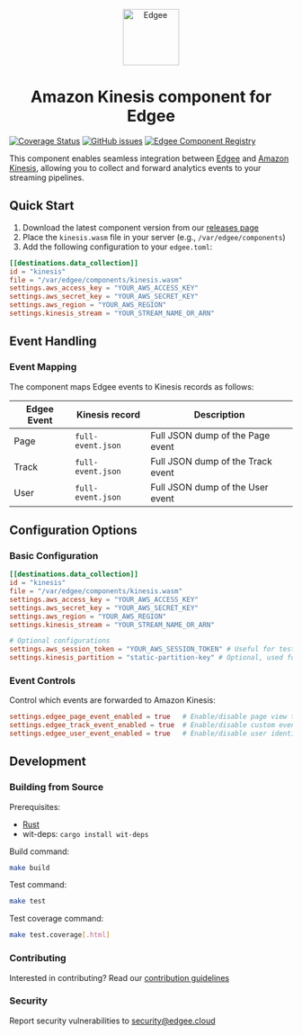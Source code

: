 <div align="center">
<p align="center">
  <a href="https://www.edgee.cloud">
    <picture>
      <source media="(prefers-color-scheme: dark)" srcset="https://cdn.edgee.cloud/img/component-dark.svg">
      <img src="https://cdn.edgee.cloud/img/component.svg" height="100" alt="Edgee">
    </picture>
  </a>
</p>
</div>

<h1 align="center">Amazon Kinesis component for Edgee</h1>

[![Coverage Status](https://coveralls.io/repos/github/edgee-cloud/amazon-kinesis-component/badge.svg)](https://coveralls.io/github/edgee-cloud/amazon-kinesis-component)
[![GitHub issues](https://img.shields.io/github/issues/edgee-cloud/amazon-kinesis-component.svg)](https://github.com/edgee-cloud/amazon-kinesis-component/issues)
[![Edgee Component Registry](https://img.shields.io/badge/Edgee_Component_Registry-Public-green.svg)](https://www.edgee.cloud/edgee/amazon-kinesis-component)

This component enables seamless integration between [Edgee](https://www.edgee.cloud) and [Amazon Kinesis](https://aws.amazon.com/kinesis/), allowing you to collect and forward analytics events to your streaming pipelines.


## Quick Start

1. Download the latest component version from our [releases page](../../releases)
2. Place the `kinesis.wasm` file in your server (e.g., `/var/edgee/components`)
3. Add the following configuration to your `edgee.toml`:

```toml
[[destinations.data_collection]]
id = "kinesis"
file = "/var/edgee/components/kinesis.wasm"
settings.aws_access_key = "YOUR_AWS_ACCESS_KEY"
settings.aws_secret_key = "YOUR_AWS_SECRET_KEY"
settings.aws_region = "YOUR_AWS_REGION"
settings.kinesis_stream = "YOUR_STREAM_NAME_OR_ARN"
```


## Event Handling

### Event Mapping
The component maps Edgee events to Kinesis records as follows:

| Edgee Event | Kinesis record | Description |
|-------------|----------------|-------------|
| Page        | `full-event.json` | Full JSON dump of the Page event |
| Track       | `full-event.json` | Full JSON dump of the Track event |
| User        | `full-event.json` | Full JSON dump of the User event |


## Configuration Options

### Basic Configuration
```toml
[[destinations.data_collection]]
id = "kinesis"
file = "/var/edgee/components/kinesis.wasm"
settings.aws_access_key = "YOUR_AWS_ACCESS_KEY"
settings.aws_secret_key = "YOUR_AWS_SECRET_KEY"
settings.aws_region = "YOUR_AWS_REGION"
settings.kinesis_stream = "YOUR_STREAM_NAME_OR_ARN"

# Optional configurations
settings.aws_session_token = "YOUR_AWS_SESSION_TOKEN" # Useful for tests, not recommended in prod since it's short-lived
settings.kinesis_partition = "static-partition-key" # Optional, used for all PutRecord calls
```


### Event Controls
Control which events are forwarded to Amazon Kinesis:
```toml
settings.edgee_page_event_enabled = true   # Enable/disable page view tracking
settings.edgee_track_event_enabled = true  # Enable/disable custom event tracking
settings.edgee_user_event_enabled = true   # Enable/disable user identification
```


## Development

### Building from Source
Prerequisites:
- [Rust](https://www.rust-lang.org/tools/install)
- wit-deps: `cargo install wit-deps`

Build command:
```bash
make build
```

Test command:
```bash
make test
```

Test coverage command:
```bash
make test.coverage[.html]
```

### Contributing
Interested in contributing? Read our [contribution guidelines](./CONTRIBUTING.md)

### Security
Report security vulnerabilities to [security@edgee.cloud](mailto:security@edgee.cloud)
